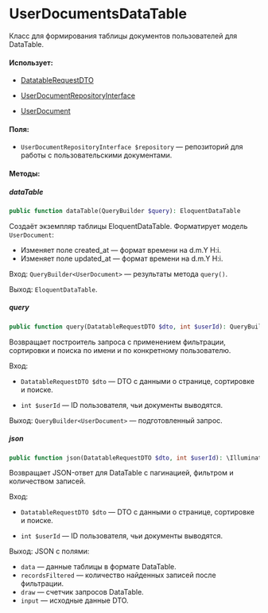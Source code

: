 # UserDocumentsDataTable

Класс для формирования таблицы документов пользователей для DataTable.

#### Использует:

* [DatatableRequestDTO](/app/DTO/DatatableRequestDTO.md)

* [UserDocumentRepositoryInterface](/app/Repositories/Interfaces/User/UserDocumentRepositoryInterface.md)

* [UserDocument](/app/Models/User/UserDocument.md)

#### Поля:

* `UserDocumentRepositoryInterface $repository` — репозиторий для работы с пользовательскими документами.

#### Методы:

##### dataTable

```php
public function dataTable(QueryBuilder $query): EloquentDataTable
```

Создаёт экземпляр таблицы EloquentDataTable. Форматирует модель `UserDocument`:
* Изменяет поле created_at — формат времени на d.m.Y H:i.
* Изменяет поле updated_at — формат времени на d.m.Y H:i.

Вход: `QueryBuilder<UserDocument>` — результаты метода `query()`.

Выход: `EloquentDataTable`.


##### query

```php
public function query(DatatableRequestDTO $dto, int $userId): QueryBuilder
```

Возвращает построитель запроса с применением фильтрации, сортировки и поиска по имени и по конкретному пользователю.

Вход:

* `DatatableRequestDTO $dto` — DTO с данными о странице, сортировке и поиске.

* `int $userId` — ID пользователя, чьи документы выводятся.

Выход: `QueryBuilder<UserDocument>` — подготовленный запрос.


##### json

```php
public function json(DatatableRequestDTO $dto, int $userId): \Illuminate\Http\JsonResponse
```

Возвращает JSON-ответ для DataTable с пагинацией, фильтром и количеством записей.

Вход:

* `DatatableRequestDTO $dto` — DTO с данными о странице, сортировке и поиске.
 
* `int $userId` — ID пользователя, чьи документы выводятся.

Выход: JSON с полями:

* `data` — данные таблицы в формате DataTable.
* `recordsFiltered` — количество найденных записей после фильтрации.
* `draw` — счетчик запросов DataTable.
* `input` — исходные данные DTO.

